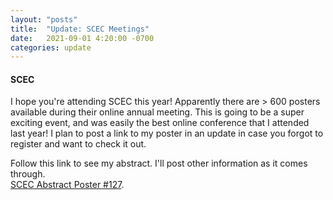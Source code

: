 ```yaml
---
layout: "posts"
title:  "Update: SCEC Meetings"
date:   2021-09-01 4:20:00 -0700
categories: update
---
```

#### SCEC
I hope you're attending SCEC this year! Apparently there are > 600 posters available during their online annual meeting. This is going to be a super exciting event, and was easily the best online conference that I attended last year! I plan to post a link to my poster in an update in case you forgot to register and want to check it out.

Follow this link to see my abstract. I'll post other information as it comes through.  
[SCEC Abstract Poster #127](https://www.scec.org/publication/11130). 
